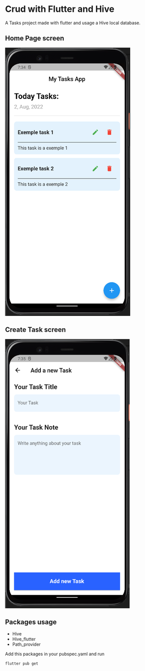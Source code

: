 # Crud with Flutter and Hive

A Tasks project made with flutter and usage a Hive local database.

## Home Page screen


![Screenshots](./screenshots/home_page.png)


## Create Task screen

![Screenshots](./screenshots/create_task.png)

## Packages usage

* Hive
* Hive_flutter
* Path_provider

Add this packages in your pubspec.yaml and run 

```
flutter pub get

```


